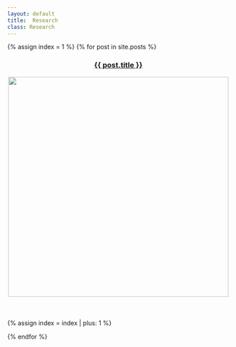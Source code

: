 ```yaml
---
layout: default
title:  Research
class: Research
---
```



{%  assign index = 1 %}
{% for post in site.posts %}



<h3><a href="{{site.baseurl}}{{ post.url }}"> <center>{{ post.title }} </center> </a> </h3>

 <center><img src="{{site.baseurl}}/assets/post_images/{{ index }}a.jpg" width="500px"></center>  <br> <br> <br> 
 {% assign index = index | plus: 1 %}

{% endfor %}


